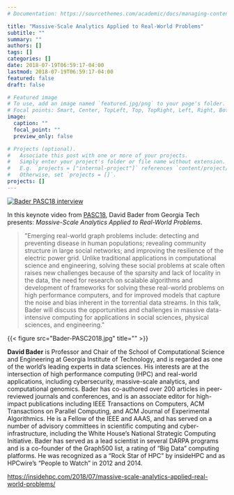 ```yaml
---
# Documentation: https://sourcethemes.com/academic/docs/managing-content/

title: "Massive-Scale Analytics Applied to Real-World Problems"
subtitle: ""
summary: ""
authors: []
tags: []
categories: []
date: 2018-07-19T06:59:17-04:00
lastmod: 2018-07-19T06:59:17-04:00
featured: false
draft: false

# Featured image
# To use, add an image named `featured.jpg/png` to your page's folder.
# Focal points: Smart, Center, TopLeft, Top, TopRight, Left, Right, BottomLeft, Bottom, BottomRight.
image:
  caption: ""
  focal_point: ""
  preview_only: false

# Projects (optional).
#   Associate this post with one or more of your projects.
#   Simply enter your project's folder or file name without extension.
#   E.g. `projects = ["internal-project"]` references `content/project/deep-learning/index.md`.
#   Otherwise, set `projects = []`.
projects: []
---
```


[![Bader PASC18 interview](https://img.youtube.com/vi/B8zz-_GWSCY/0.jpg)](https://www.youtube.com/watch?v=B8zz-_GWSCY)

In this keynote video from [PASC18](https://pasc18.pasc-conference.org/), David Bader from Georgia Tech presents: *Massive-Scale Analytics Applied to Real-World Problems*.

> "Emerging real-world graph problems include: detecting and preventing disease in human populations; revealing community structure in large social networks; and improving the resilience of the electric power grid. Unlike traditional applications in computational science and engineering, solving these social problems at scale often raises new challenges because of the sparsity and lack of locality in the data, the need for research on scalable algorithms and development of frameworks for solving these real-world problems on high performance computers, and for improved models that capture the noise and bias inherent in the torrential data streams. In this talk, Bader will discuss the opportunities and challenges in massive data-intensive computing for applications in social sciences, physical sciences, and engineering."

{{< figure src="Bader-PASC2018.jpg" title="" >}}

**David Bader** is Professor and Chair of the School of Computational Science and Engineering at Georgia Institute of Technology, and is regarded as one of the world’s leading experts in data sciences. His interests are at the intersection of high performance computing (HPC) and real-world applications, including cybersecurity, massive-scale analytics, and computational genomics. Bader has co-authored over 200 articles in peer-reviewed journals and conferences, and is an associate editor for high-impact publications including IEEE Transactions on Computers, ACM Transactions on Parallel Computing, and ACM Journal of Experimental Algorithmics. He is a Fellow of the IEEE and AAAS, and has served on a number of advisory committees in scientific computing and cyber-infrastructure, including the White House’s National Strategic Computing Initiative. Bader has served as a lead scientist in several DARPA programs and is a co-founder of the Graph500 list, a rating of “Big Data” computing platforms. He was recognized as a “Rock Star of HPC” by insideHPC and as HPCwire’s “People to Watch” in 2012 and 2014.

https://insidehpc.com/2018/07/massive-scale-analytics-applied-real-world-problems/